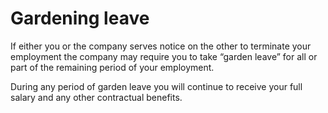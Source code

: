 # Gardening leave

If either you or the company serves notice on the other to terminate your employment the company may require you to take “garden leave” for all or part of the remaining period of your employment.

During any period of garden leave you will continue to receive your full salary and any other contractual benefits.
